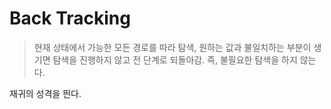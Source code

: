 # Back Tracking

> 현재 상태에서 가능한 모든 경로를 따라 탐색, 원하는 값과 불일치하는 부분이 생기면 탐색을 진행하지 않고 전 단계로 되돌아감. 즉, 불필요한 탐색을 하지 않는다.

재귀의 성격을 띈다.
